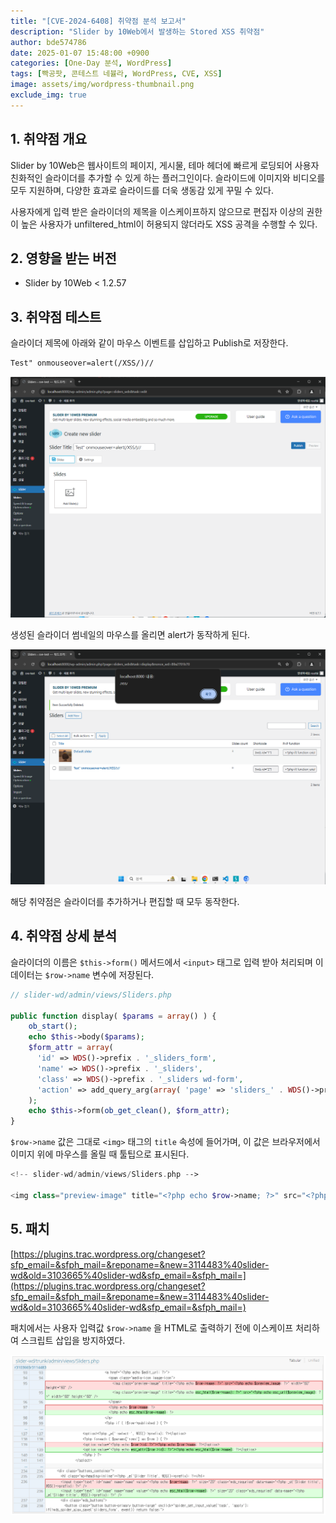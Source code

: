 ```yaml
---
title: "[CVE-2024-6408] 취약점 분석 보고서"
description: "Slider by 10Web에서 발생하는 Stored XSS 취약점"
author: bde574786
date: 2025-01-07 15:48:00 +0900
categories: [One-Day 분석, WordPress]
tags: [빡공팟, 콘테스트 네뷸라, WordPress, CVE, XSS]
image: assets/img/wordpress-thumbnail.png
exclude_img: true
---
```


## **1. 취약점 개요**

Slider by 10Web은 웹사이트의 페이지, 게시물, 테마 헤더에 빠르게 로딩되어 사용자 친화적인 슬라이더를 추가할 수 있게 하는 플러그인이다. 슬라이드에 이미지와 비디오를 모두 지원하며, 다양한 효과로 슬라이드를 더욱 생동감 있게  꾸밀 수 있다.

사용자에게 입력 받은 슬라이더의 제목을 이스케이프하지 않으므로 편집자 이상의 권한이 높은 사용자가 unfiltered_html이 허용되지 않더라도 XSS 공격을 수행할 수 있다.

## **2. 영향을 받는 버전**

- Slider by 10Web < 1.2.57

## **3. 취약점 테스트**

슬라이더 제목에 아래와 같이 마우스 이벤트를 삽입하고 Publish로 저장한다.

```html
Test" onmouseover=alert(/XSS/)//
```

![image.png](assets/posts/one-day/2025-01-07/image.png)

생성된 슬라이더 썸네일의 마우스를 올리면 alert가 동작하게 된다.

![image.png](assets/posts/one-day/2025-01-07/image%201.png)

해당 취약점은 슬라이더를 추가하거나 편집할 때 모두 동작한다.

## **4. 취약점 상세 분석**

슬라이더의 이름은 `$this->form()` 메서드에서 `<input>` 태그로 입력 받아 처리되며 이 데이터는 `$row->name` 변수에 저장된다.

```php
// slider-wd/admin/views/Sliders.php

public function display( $params = array() ) {
	ob_start();
	echo $this->body($params);
	$form_attr = array(
	  'id' => WDS()->prefix . '_sliders_form',
	  'name' => WDS()->prefix . '_sliders',
	  'class' => WDS()->prefix . '_sliders wd-form',
	  'action' => add_query_arg(array( 'page' => 'sliders_' . WDS()->prefix ), 'admin.php'),
	);
	echo $this->form(ob_get_clean(), $form_attr);
}
```

`$row->name` 값은 그대로 `<img>` 태그의 `title` 속성에 들어가며, 이 값은 브라우저에서 이미지 위에 마우스를 올릴 때 툴팁으로 표시된다.

```php
<!-- slider-wd/admin/views/Sliders.php -->

<img class="preview-image" title="<?php echo $row->name; ?>" src="<?php echo $preview_image; ?>" width="60" height="60" />
```

## 5. 패치

[https://plugins.trac.wordpress.org/changeset?sfp_email=&sfph_mail=&reponame=&new=3114483%40slider-wd&old=3103665%40slider-wd&sfp_email=&sfph_mail=](https://plugins.trac.wordpress.org/changeset?sfp_email=&sfph_mail=&reponame=&new=3114483%40slider-wd&old=3103665%40slider-wd&sfp_email=&sfph_mail=)

패치에서는 사용자 입력값 `$row->name` 을 HTML로 출력하기 전에 이스케이프 처리하여 스크립트 삽입을 방지하였다.

![image.png](assets/posts/one-day/2025-01-07/image%202.png)